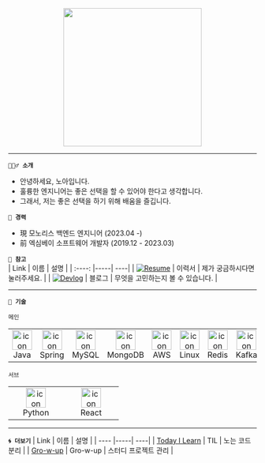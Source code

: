 <!-- ![ghipy](https://user-images.githubusercontent.com/50124623/210032601-e6e9eb8c-8cbf-4b3a-8257-932e39d5ae31.gif)  -->
<div align=center>
  <img src="https://github.com/ieunune/ieunune/assets/50124623/b16ffdb9-732d-457d-b6c3-a931af588377" height="280px"/>
</div>

---  

**`💁🏻‍♂️ 소개`**
- 안녕하세요, 노아입니다. 
- 훌륭한 엔지니어는 좋은 선택을 할 수 있어야 한다고 생각합니다.
- 그래서, 저는 좋은 선택을 하기 위해 배움을 즐깁니다.

**`💼 경력`**
- 現 모노리스 백엔드 엔지니어 (2023.04 -)
- 前 엑심베이 소프트웨어 개발자 (2019.12 - 2023.03)

**`🧐 참고`**  
| Link | 이름 | 설명 |
| :----: |-----| ----|
| [![Resume](https://img.shields.io/badge/Resume-black?style=for-the-badge&logo=notion&Lists&logoColor=white)](https://ieunune.notion.site/d836ecc9172144d4b39f185b89f16a62) | 이력서 | 제가 궁금하시다면 눌러주세요. |
| [![Devlog](https://img.shields.io/badge/Devlog-black?style=for-the-badge&logo=vercel&logoColor=white)](https://notion-blog-ieunune.vercel.app) | 블로그 | 무엇을 고민하는지 볼 수 있습니다. |
<!-- [![velog](https://img.shields.io/badge/Velog-20C997?style=for-the-badge&logo=velog&logoColor=white)](https://velog.io/@ieunune)
[![Legacy-Blog](https://img.shields.io/badge/Tstory-black?style=for-the-badge&logo=tistory&logoColor=white)](https://96-brain.tistory.com/category) -->

---

**`🚀 기술`**

`메인`

<table>
  <tr>
    <td align="center" width="96">
      <img src="https://skillicons.dev/icons?i=java" alt="icon" width="40" height="40" />
      <br>Java
    </td> 
    <td align="center" width="96">
      <img src="https://skillicons.dev/icons?i=spring" alt="icon" width="40" height="40" />
      <br>Spring
    </td>
    <td align="center" width="96">
      <img src="https://skillicons.dev/icons?i=mysql" alt="icon" width="40" height="40" />
      <br>MySQL
    </td>    
    <td align="center" width="96">
      <img src="https://skillicons.dev/icons?i=mongodb" alt="icon" width="40" height="40" />
      <br>MongoDB
    </td>    
    <td align="center" width="96">
      <img src="https://skillicons.dev/icons?i=aws" alt="icon" width="40" height="40" />
      <br>AWS
    </td>
    <td align="center" width="96">
      <img src="https://skillicons.dev/icons?i=linux" alt="icon" width="40" height="40" />
      <br>Linux
    </td> 
    <td align="center" width="96">
      <img src="https://skillicons.dev/icons?i=redis" alt="icon" width="40" height="40" />
      <br>Redis
    </td>
    <td align="center" width="96">
      <img src="https://skillicons.dev/icons?i=kafka" alt="icon" width="40" height="40" />
      <br>Kafka
    </td>
  </tr>
</table>

`서브`  
<table>
  <tr>
    <td align="center" width="96">
      <img src="https://skillicons.dev/icons?i=python" alt="icon" width="40" height="40" />
      <br>Python
    </td>
    <td align="center" width="96">
      <img src="https://skillicons.dev/icons?i=react" alt="icon" width="40" height="40" />
      <br>React
    </td>
  </tr>
</table>

---
**`🌀 더보기`**
| Link | 이름 | 설명 |
| ---- |-----| ----|
| [Today I Learn](https://github.com/noah-personal-learning) | TIL | 노는 코드 분리 | 
| [Gro-w-up](https://github.com/gro-w-up) | Gro-w-up | 스터디 프로젝트 관리 | 
